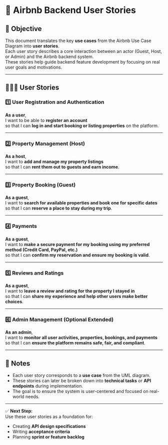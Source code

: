 # 🧾 Airbnb Backend User Stories

## 📘 Objective
This document translates the key **use cases** from the Airbnb Use Case Diagram into **user stories**.  
Each user story describes a core interaction between an actor (Guest, Host, or Admin) and the Airbnb backend system.  
These stories help guide backend feature development by focusing on real user goals and motivations.

---

## 🧑‍🤝‍🧑 User Stories

### 1️⃣ User Registration and Authentication
**As a user**,  
I want to be able to **register an account**  
so that I can **log in and start booking or listing properties** on the platform.

---

### 2️⃣ Property Management (Host)
**As a host**,  
I want to **add and manage my property listings**  
so that I can **rent them out to guests and earn income**.

---

### 3️⃣ Property Booking (Guest)
**As a guest**,  
I want to **search for available properties and book one for specific dates**  
so that I can **reserve a place to stay during my trip**.

---

### 4️⃣ Payments
**As a guest**,  
I want to **make a secure payment for my booking using my preferred method (Credit Card, PayPal, etc.)**  
so that I can **confirm my reservation and ensure my booking is valid**.

---

### 5️⃣ Reviews and Ratings
**As a guest**,  
I want to **leave a review and rating for the property I stayed in**  
so that I can **share my experience and help other users make better choices**.

---

### 6️⃣ Admin Management (Optional Extended)
**As an admin**,  
I want to **monitor all user activities, properties, bookings, and payments**  
so that I can **ensure the platform remains safe, fair, and compliant**.

---

## 🧠 Notes
- Each user story corresponds to a **use case** from the UML diagram.  
- These stories can later be broken down into **technical tasks** or **API endpoints** during implementation.  
- The goal is to ensure the system is user-centered and focused on real-world needs.

---

✅ **Next Step:**  
Use these user stories as a foundation for:
- Creating **API design specifications**
- Writing **acceptance criteria**
- Planning **sprint or feature backlog**

